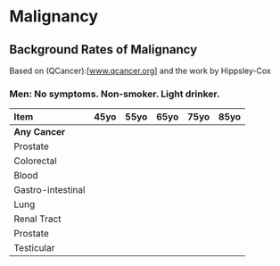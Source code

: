 # Malignancy

## Background Rates of Malignancy

Based on (QCancer):[www.qcancer.org] and the work by Hippsley-Cox 

### Men: No symptoms. Non-smoker. Light drinker. 

|Item | 45yo | 55yo | 65yo | 75yo | 85yo|
:---|---:|---:|---:|---:|---:|
|**Any Cancer** | 
|Prostate |
|Colorectal | 
|Blood | 
|Gastro-intestinal |
|Lung |
|Renal Tract |
|Prostate |
|Testicular |
